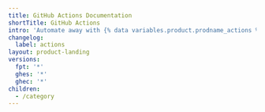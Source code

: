 ```yaml
---
title: GitHub Actions Documentation
shortTitle: GitHub Actions
intro: 'Automate away with {% data variables.product.prodname_actions %}.'
changelog:
  label: actions
layout: product-landing
versions:
  fpt: '*'
  ghes: '*'
  ghec: '*'
children:
  - /category
---
```

